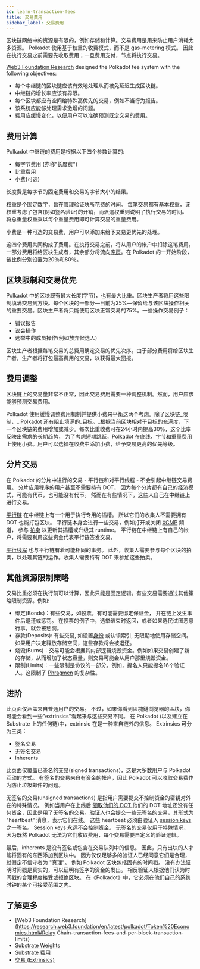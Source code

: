 ```yaml
---
id: learn-transaction-fees
title: 交易费用
sidebar_label: 交易费用
---
```


区块链网络中的资源是有限的，例如存储和计算。交易费用是用来防止用户消耗太多资源。 Polkadot 使用基于权重的收费模式，而不是 gas-metering 模式。 因此在执行交易之前需要先收取费用；一旦费用支付，节点将执行交易。

[Web3 Foundation Research](https://research.web3.foundation/en/latest/polkadot/Token%20Economics.html) designed the Polkadot fee system with the following objectives:

- 每个中继链的区块链应该有效地处理从而被免延迟生成区块链。
- 中继链的增长率应该有界限。
- 每个区块都应有空间给特殊高优先的交易，例如不当行为报告。
- 该系统应能够处理需求激增的问题。
- 费用应缓慢变化，以便用户可以准确预测既定交易的费用。

## 费用计算

Polkadot 中继链的费用是根据以下四个参数计算的:

- 每字节费用 (亦称"长度费")
- 比重费用
- 小费(可选)

长度费是每字节的固定费用和交易的字节大小的结果。

权重是个固定数字，旨在管理验证块所花费的时间。 每笔交易都有基本权重，该权重考虑了包含(例如签名验证)的开销，而派遣权重则说明了执行交易的时间。 将总重量权重乘以每个重量费用即可计算交易的重量费用。

小费是一种可选的交易费，用户可以添加来给予交易更优先的处理。

这四个费用共同构成了费用。在执行交易之前，将从用户的帐户中扣除这笔费用。一部分费用将给区块生成者，其余部分将流向[库房](learn-treasury)。在 Polkadot 的一开始阶段，该比例分别设置为20％和80％。

## 区块限制和交易优先

Polkadot 中的区块既有最大长度(字节)，也有最大比重。区块生产者将用这些限制填满交易到方块。每个区块的一部分―目前为25%―保留给与该区块操作相关的重要交易。区块生产者将只能使用区块正常交易的75%。一些操作交易例子：

- 错误报告
- 议会操作
- 选举中的成员操作(例如放弃候选人)

区块生产者根据每笔交易的总费用确定交易的优先次序。由于部分费用将给区块生产者，生产者将打包最高费用的交易，以获得最大回报。

## 费用调整

区块链上的交易量非常不正常，因此交易费用需要一种调整机制。然而，用户应该能够预测交易费用。

Polkadot 使用缓慢调整费用机制并提供小费来平衡这两个考虑。除了区块链_限制，_ Polkadot 还有阻止填满的_目标。_根据当前区块相对于目标的充满度，下一个区块链的费用增加或减少。每次比重收费可在24小时内提高30％，这个比率反映出需求的长期趋势， 为了考虑短期跳跃，Polkadot 在底线，字节和重量费用上使用小费。用户可以选择在收费中添加小费，给予交易更高的优先等级。

## 分片交易

在 Polkadot 的分片中进行的交易 - 平行链和对平行线程 - 不会引起中继链交易费用。 分片应用程序的用户甚至不需要持有 DOT， 因为每个分片都有自己的经济模式，可能有代币，也可能没有代币。 然而在有些情况下，这些人自己在中继链上进行交易。

[平行链](learn-parachains) 在中继链上有一个用于执行专用的插槽。 所以它们的收集人不需要拥有 DOT 也能打包区块。 平行链本身会进行一些交易，例如打开或关闭 [XCMP](learn-crosschain) 频道， 参与 [拍卖](learn-auction) 以更新其插槽或升级其 runtime。 平行链在中继链上有自己的帐户，将需要利用这些资金代表平行链签发交易。

[平行线程](learn-parathreads) 也与平行链有着可能相同的事务。 此外，收集人需要参与每个区块的拍卖，以处理其链的运作。收集人需要持有 DOT 来参加这些拍卖。

## 其他资源限制策略

交易比重必须在执行前可以计算，因此只能是固定逻辑。有些交易需要通过其他策略限制资源。例如:

- 绑定(Bonds)：有些交易，如投票，有可能需要绑定保证金， 并在链上发生事件后退还或惩罚。 在投票的例子中，选举结束时返回，或者如果选民试图恶意行事，就会被惩罚。
- 存款(Deposits): 有些交易, 如设置[身份](learn-identity) 或认领索引, 无限期地使用存储空间。 如果用户决定释放存储空间，这些存款将会被退还。
- 烧毁(Burns)：交易可能会根据其内部逻辑烧毁资金。例如如果交易创建了新的存储，从而增加了状态容量，则交易可能会从用户那里烧毁资金。
- 限制(Limits)：一些限制是协议的一部分。例如，提名人只能提名16个验证人。这限制了 [Phragmen](learn-phragmen) 的复杂性。

## 进阶

此页面仅涵盖来自普通用户的交易。 不过，如果你看到區塊鏈浏览器的區块，你可能会看到一些"extrinsics"看起来与这些交易不同。 在 Polkadot (以及建立在Substrate 上的任何链)中，extrinsic 在是一种来自链外的信息。 Extrinsics 可分为三类：

- 签名交易
- 无签名交易
- Inherents

此页面仅覆盖已签名的交易(signed transactions)，这是大多数用户与 Polkadot 互动的方式。 有签名的交易来自有资金的帐户，因此 Polkadot 可以收取交易费作为防止垃圾邮件的问题。

无签名的交易(unsigned transactions) 是指用户需要提交不控制资金的密钥对外在的特殊情况。 例如当用户在上线后 [领取他们的 DOT ](https://claims.polkadot.network) 他们的 DOT 地址还没有任何资金，因此是用了无签名的交易。验证人也会提交一些无签名的交易，其形式为 "heartbeat" 消息，表示它们在线。 这些 heartbeat 必须由验证人 [session keys 之一](learn-keys)签名。 Session keys 永远不会控制资金。 无签名的交易仅用于特殊情况，因为既然 Polkadot 无法为它们收取费用，每个交易需要自定义的验证逻辑。

最后，inherents 是没有签名或包含在交易队列中的信息。 因此，只有出块的人才能将固有的东西添加到区块中。 因为仅仅足够多的验证人已经同意它们是合理，就假定不信守者为 "真理"。 例如 Polkadot 区块包括固有的时间戳。 没有办法证明时间戳是真实的，可以证明有签字的资金的发出。 相反验证人根据他们认为时间戳的合理程度接受或拒绝区块。 在《Polkadot》中，它必须在他们自己的系统时钟的某个可接受范围之内。

## 了解更多

- \[Web3 Foundation Research\](https://research.web3.foundation/en/latest/polkadot/Token%20Economics.html#Relay Chain-transaction-fees-and-per-block-transaction-limits)
- [Substrate Weights](https://substrate.dev/docs/en/knowledgebase/learn-substrate/weight)
- [Substrate 费用](https://substrate.dev/docs/en/knowledgebase/runtime/fees)
- [交易 (Extrinsics)](https://substrate.dev/docs/en/knowledgebase/learn-substrate/extrinsics)
